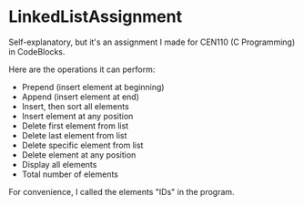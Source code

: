 # LinkedListAssignment
Self-explanatory, but it's an assignment I made for CEN110 (C Programming) in CodeBlocks.

Here are the operations it can perform:
* Prepend (insert element at beginning)
* Append (insert element at end)
* Insert, then sort all elements
* Insert element at any position
* Delete first element from list
* Delete last element from list
* Delete specific element from list
* Delete element at any position
* Display all elements
* Total number of elements

For convenience, I called the elements "IDs" in the program.
